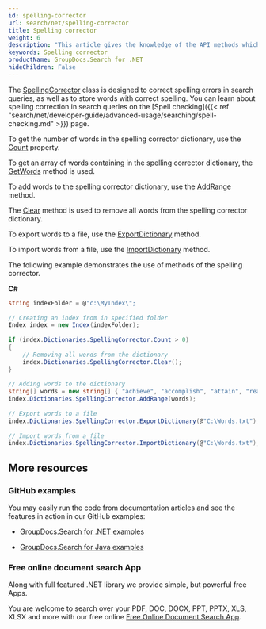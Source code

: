 ```yaml
---
id: spelling-corrector
url: search/net/spelling-corrector
title: Spelling corrector
weight: 6
description: "This article gives the knowledge of the API methods which can be used to perform operations about spelling corrector."
keywords: Spelling corrector
productName: GroupDocs.Search for .NET
hideChildren: False
---
```

The [SpellingCorrector](https://apireference.groupdocs.com/net/search/groupdocs.search.dictionaries/spellingcorrector) class is designed to correct spelling errors in search queries, as well as to store words with correct spelling. You can learn about spelling correction in search queries on the [Spell checking]({{< ref "search/net/developer-guide/advanced-usage/searching/spell-checking.md" >}}) page.

To get the number of words in the spelling corrector dictionary, use the [Count](https://apireference.groupdocs.com/net/search/groupdocs.search.dictionaries/spellingcorrector/properties/count) property.

To get an array of words containing in the spelling corrector dictionary, the [GetWords](https://apireference.groupdocs.com/net/search/groupdocs.search.dictionaries/spellingcorrector/methods/getwords) method is used.

To add words to the spelling corrector dictionary, use the [AddRange](https://apireference.groupdocs.com/net/search/groupdocs.search.dictionaries/spellingcorrector/methods/addrange/index) method.

The [Clear](https://apireference.groupdocs.com/net/search/groupdocs.search.dictionaries/spellingcorrector/methods/clear) method is used to remove all words from the spelling corrector dictionary.

To export words to a file, use the [ExportDictionary](https://apireference.groupdocs.com/net/search/groupdocs.search.dictionaries/dictionarybase/methods/exportdictionary) method.

To import words from a file, use the [ImportDictionary](https://apireference.groupdocs.com/net/search/groupdocs.search.dictionaries/dictionarybase/methods/importdictionary) method.

The following example demonstrates the use of methods of the spelling corrector.

**C#**

```csharp
string indexFolder = @"c:\MyIndex\";
 
// Creating an index from in specified folder
Index index = new Index(indexFolder);
 
if (index.Dictionaries.SpellingCorrector.Count > 0)
{
    // Removing all words from the dictionary
    index.Dictionaries.SpellingCorrector.Clear();
}
 
// Adding words to the dictionary
string[] words = new string[] { "achieve", "accomplish", "attain", "reach" };
index.Dictionaries.SpellingCorrector.AddRange(words);
 
// Export words to a file
index.Dictionaries.SpellingCorrector.ExportDictionary(@"C:\Words.txt");
 
// Import words from a file
index.Dictionaries.SpellingCorrector.ImportDictionary(@"C:\Words.txt");
```

## More resources

### GitHub examples

You may easily run the code from documentation articles and see the features in action in our GitHub examples:

*   [GroupDocs.Search for .NET examples](https://github.com/groupdocs-search/GroupDocs.Search-for-.NET)
    
*   [GroupDocs.Search for Java examples](https://github.com/groupdocs-search/GroupDocs.Search-for-Java)
    

### Free online document search App

Along with full featured .NET library we provide simple, but powerful free Apps.

You are welcome to search over your PDF, DOC, DOCX, PPT, PPTX, XLS, XLSX and more with our free online [Free Online Document Search App](https://products.groupdocs.app/search).
